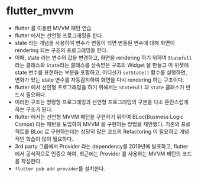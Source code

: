 # flutter_mvvm

- flutter 를 이용한 MVVM 패턴 연습
- flutter 에서는 선언형 프로그래밍을 한다.
- state 라는 개념을 사용하여 변수가 변동이 되면 변동된 변수에 대해 화면이 rendering 되는
  구조의 프로그래밍을 한다.
- 이때, state 라는 변수의 값을 변경하고, 화면을 rendering 하기 위하여 `Statefull` 라는
  클래스와 `State`라는 클래스를 상속받은 구조의 Widget 을 만들고 이 위젯에 state 변수를
  표현하는 부분을 포함하고, 어디선가 `setState()` 함수를 실행하면, 변화가 있는 state
  변수를 자동감지하여 화면을 다시 rendering 하는 구조이다.
- flutter 에서 선언형 프로그래밍을 하기 위해서는 `StateFull` 과 `state` 클래스가 반드시 필요하다.
- 이러한 구조는 명령형 프로그래밍과 선언형 프로그래밍의 구분을 다소 혼란스럽게 하는 구조가 된다.
- flutter 에서는 선언형 MVVM 패턴을 구현하기 위하여 BLoc(Business Logic Comps) 라는 패턴을
  도입하여 MVVM 을 구현하는 방법을 제안했다. 기존의 프로젝트를 BLoc 로 구현하는데는
  상당히 많은 코드의 Refactoring 이 필요하고 개념적인 학습이 많이 필요하다.
- 3rd party 그룹에서 Provider 라는 dependency를 2019년에 발표하고, flutter에서
  공식적으로 인증으 하여, 최근에는 Provider 를 사용하는 MVVM 패턴의 코드를 작성한다.
- `flutter pub add provider`를 설치한다.
